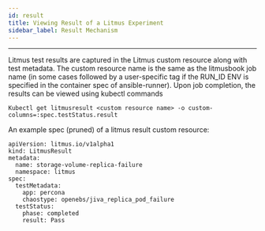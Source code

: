 ```yaml
---
id: result 
title: Viewing Result of a Litmus Experiment
sidebar_label: Result Mechanism
---
```

------

Litmus test results are captured in the Litmus custom resource along with test 
metadata. The custom resource name is the same as the litmusbook job name 
(in some cases followed by a user-specific tag if the RUN_ID ENV is specified in 
the container spec of ansible-runner). Upon job completion, the results can be 
viewed using kubectl commands

```Kubectl get litmusresult <custom resource name> -o custom-columns=:spec.testStatus.result```

An example spec (pruned) of a litmus result custom resource:

```
apiVersion: litmus.io/v1alpha1
kind: LitmusResult
metadata:
  name: storage-volume-replica-failure
  namespace: litmus
spec:
  testMetadata:
    app: percona
    chaostype: openebs/jiva_replica_pod_failure
  testStatus:
    phase: completed
    result: Pass
```

<!-- Hotjar Tracking Code for https://docs.openebs.io -->

<script>
   (function(h,o,t,j,a,r){
       h.hj=h.hj||function(){(h.hj.q=h.hj.q||[]).push(arguments)};
       h._hjSettings={hjid:785693,hjsv:6};
       a=o.getElementsByTagName('head')[0];
       r=o.createElement('script');r.async=1;
       r.src=t+h._hjSettings.hjid+j+h._hjSettings.hjsv;
       a.appendChild(r);
   })(window,document,'https://static.hotjar.com/c/hotjar-','.js?sv=');
</script>


<!-- Global site tag (gtag.js) - Google Analytics -->

<script async src="https://www.googletagmanager.com/gtag/js?id=UA-92076314-12"></script>
<script>
  window.dataLayer = window.dataLayer || [];
  function gtag(){dataLayer.push(arguments);}
  gtag('js', new Date());

  gtag('config', 'UA-92076314-12');
</script>
